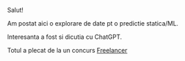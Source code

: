 Salut!

Am postat aici o explorare de date pt o predictie statica/ML.

Interesanta a fost si dicutia cu ChatGPT.

Totul a plecat de la un concurs [Freelancer](https://www.freelancer.com/contest/time-series-forecasting-model-development-2553381)
